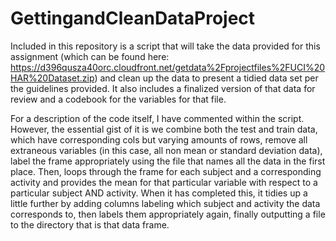 # GettingandCleanDataProject

Included in this repository is a script that will take the data provided for this assignment (which can be found here: https://d396qusza40orc.cloudfront.net/getdata%2Fprojectfiles%2FUCI%20HAR%20Dataset.zip) and clean up the data to present a tidied data set per the guidelines provided. It also includes a finalized version of that data for review and a codebook for the variables for that file.

For a description of the code itself, I have commented within the script. However, the essential gist of it is we combine both the test and train data, which have corresponding cols but varying amounts of rows, remove all extraneous variables (in this case, all non mean or standard deviation data), label the frame appropriately using the file that names all the data in the first place. Then, loops through the frame for each subject and a corresponding activity and provides the mean for that particular variable with respect to a particular subject AND activity. When it has completed this, it tidies up a little further by adding columns labeling which subject and activity the data corresponds to, then labels them appropriately again, finally outputting a file to the directory that is that data frame. 

